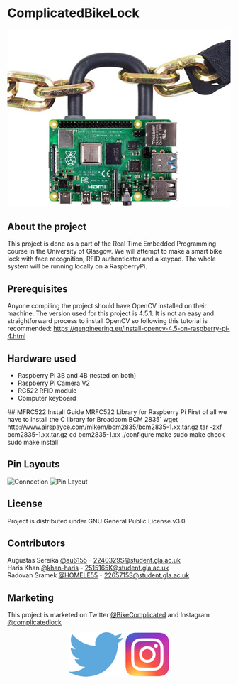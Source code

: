 # ComplicatedBikeLock


![GitHub Logo](/Resources/pilock.png)


## About the project
This project is done as a part of the Real Time Embedded Programming course in the University of Glasgow.
We will attempt to make a smart bike lock with face recognition, RFID authenticator and a keypad.
The whole system will be running locally on a RaspberryPi.

## Prerequisites
Anyone compiling the project should have OpenCV installed on their machine. The version used for this project is 4.5.1.
It is not an easy and straightforward process to install OpenCV so following this tutorial is recommended: https://qengineering.eu/install-opencv-4.5-on-raspberry-pi-4.html

## Hardware used

<ul>
  <li>Raspberry Pi 3B and 4B (tested on both)</li>
  <li>Raspberry Pi Camera V2</li>
  <li>RC522 RFID module</li>
  <li>Computer keyboard</li>
</ul>
## MFRC522 Install Guide
MRFC522 Library for Raspberry Pi
First of all we have to install the C library for Broadcom BCM 2835`
wget http://www.airspayce.com/mikem/bcm2835/bcm2835-1.xx.tar.gz
tar -zxf bcm2835-1.xx.tar.gz
cd bcm2835-1.xx
./configure
make
sudo make check
sudo make install`

## Pin Layouts
![Connection](https://user-images.githubusercontent.com/77743131/115311606-d314ef00-a167-11eb-9365-c87091a8fba3.png)
![Pin Layout](https://user-images.githubusercontent.com/77743131/113899392-ac98a080-97c4-11eb-9763-6e3b3c75fe24.PNG)

## License

Project is distributed under GNU General Public License v3.0

## Contributors

Augustas Sereika [@au6155](https://github.com/au6155) - 2240329S@student.gla.ac.uk
<br />
Haris Khan [@khan-haris](https://github.com/khan-haris) - 2515165K@student.gla.ac.uk
<br />
Radovan Sramek [@HOMELE55](https://github.com/HOMELE55) - 2265715S@student.gla.ac.uk
<br />

## Marketing
<!-- Twitter page [@BikeComplicated](https://twitter.com/BikeComplicated) -->

This project is marketed on Twitter [@BikeComplicated](https://twitter.com/BikeComplicated) and Instagram [@complicatedlock](https://www.instagram.com/complicatedlock/)
<p align="center">
  <a href="https://twitter.com/BikeComplicated"><img height=100 src="Resources/twitter.png"></img></a>
  <a></a>
  <a href="https://www.instagram.com/complicatedlock/"><img height=100 src="Resources/insta.png"></img></a>
</p>
